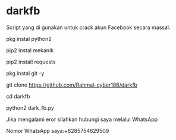# darkfb
Script yang di gunakan untuk crack akun Facebook secara massal.

pkg instal python2

pip2 instal mekanik

pip2 install requests

pkg instal git -y

git clone https://github.com/Rahmat-cyber186/darkfb

cd darkfb

python2 dark_fb.py


Jika mengalami eror silahkan hubungi saya melalui WhatsApp

Nomor WhatsApp saya:+6285754629509
